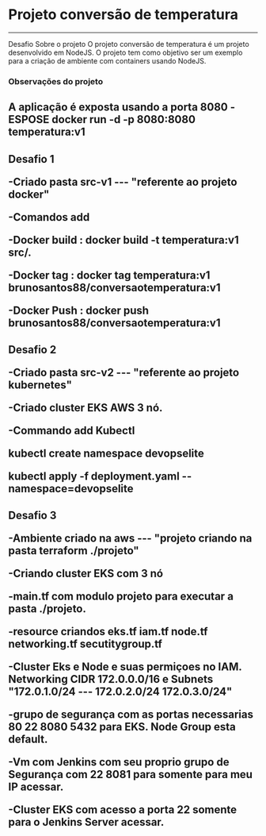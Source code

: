 # Projeto conversão de temperatura

-------------------------------------------------------------------------------------------------------------------------------------------------------------------
Desafio
Sobre o projeto
O projeto conversão de temperatura é um projeto desenvolvido em NodeJS. O projeto tem como objetivo ser um exemplo para a criação de ambiente com containers usando NodeJS.
### Observações do projeto
A aplicação é exposta usando a porta 8080
-ESPOSE 
docker run -d -p  8080:8080 temperatura:v1
-------------------------------------------------------------------------------------------------------------------------------------------------------------------
Desafio 1 </p>
-Criado pasta src-v1 --- "referente ao projeto docker"  </p>
-Comandos add  </p>
-Docker build : 
docker build -t temperatura:v1 src/. </p>
-Docker tag :
docker tag temperatura:v1 brunosantos88/conversaotemperatura:v1 </p>
-Docker Push :
docker push brunosantos88/conversaotemperatura:v1
-------------------------------------------------------------------------------------------------------------------------------------------------------------------
Desafio 2 </p>
-Criado pasta src-v2 --- "referente ao projeto kubernetes"  </p>
-Criado cluster EKS AWS 3 nó. </p>
-Commando add Kubectl </p>
kubectl create namespace devopselite  </p>
kubectl apply -f deployment.yaml --namespace=devopselite
-------------------------------------------------------------------------------------------------------------------------------------------------------------------
Desafio 3 </p>
-Ambiente criado na aws   --- "projeto criando na pasta terraform ./projeto" </p>
-Criando cluster EKS com 3 nó  </p>
-main.tf com modulo projeto para executar a pasta ./projeto. </p>
-resource criandos eks.tf iam.tf node.tf networking.tf secutitygroup.tf </p>
-Cluster Eks e Node e suas permiçoes no IAM. Networking  CIDR 172.0.0.0/16 e Subnets "172.0.1.0/24 --- 172.0.2.0/24 172.0.3.0/24" </p>
-grupo de segurança com as portas necessarias 80 22 8080 5432 para EKS. Node Group esta default. </p>
-Vm com Jenkins com seu proprio grupo de Segurança com 22 8081 para somente para meu IP acessar. </p>
-Cluster EKS com acesso a porta 22 somente para o Jenkins Server acessar. </p>
--------------------------------------------------------------------------------------------------------------------------------------------------------------------
